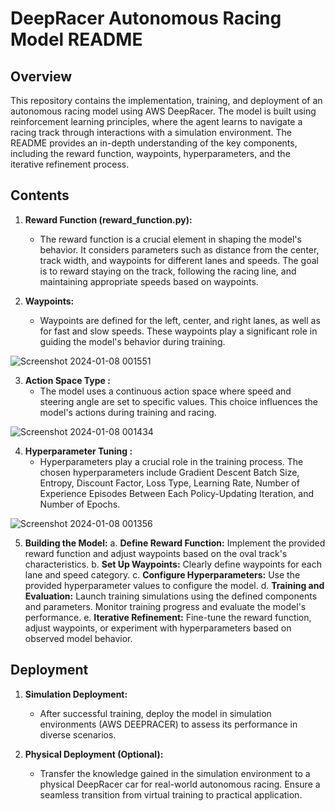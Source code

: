# DeepRacer Autonomous Racing Model README

## Overview

This repository contains the implementation, training, and deployment of an autonomous racing model using AWS DeepRacer. The model is built using reinforcement learning principles, where the agent learns to navigate a racing track through interactions with a simulation environment. The README provides an in-depth understanding of the key components, including the reward function, waypoints, hyperparameters, and the iterative refinement process.

## Contents

1. **Reward Function (reward_function.py):**
    - The reward function is a crucial element in shaping the model's behavior. It considers parameters such as distance from the center, track width, and waypoints for different lanes and speeds. The goal is to reward staying on the track, following the racing line, and maintaining appropriate speeds based on waypoints.

2. **Waypoints:**
    - Waypoints are defined for the left, center, and right lanes, as well as for fast and slow speeds. These waypoints play a significant role in guiding the model's behavior during training.

![Screenshot 2024-01-08 001551](https://github.com/vishalkodam/awsdeepracer_reward/assets/57845753/f8ca02c2-888f-423d-aa07-696456fda9d1)


3. **Action Space Type :**
    - The model uses a continuous action space where speed and steering angle are set to specific values. This choice influences the model's actions during training and racing.

![Screenshot 2024-01-08 001434](https://github.com/vishalkodam/awsdeepracer_reward/assets/57845753/c5d8be17-3c70-4935-b6eb-b348582af533)


4. **Hyperparameter Tuning :**
    - Hyperparameters play a crucial role in the training process. The chosen hyperparameters include Gradient Descent Batch Size, Entropy, Discount Factor, Loss Type, Learning Rate, Number of Experience Episodes Between Each Policy-Updating Iteration, and Number of Epochs.

![Screenshot 2024-01-08 001356](https://github.com/vishalkodam/awsdeepracer_reward/assets/57845753/06f1b2a6-f536-48ee-9256-532bd15fb618)



5. **Building the Model:**
    a. **Define Reward Function:** Implement the provided reward function and adjust waypoints based on the oval track's characteristics.
    b. **Set Up Waypoints:** Clearly define waypoints for each lane and speed category.
    c. **Configure Hyperparameters:** Use the provided hyperparameter values to configure the model.
    d. **Training and Evaluation:** Launch training simulations using the defined components and parameters. Monitor training progress and evaluate the model's performance.
    e. **Iterative Refinement:** Fine-tune the reward function, adjust waypoints, or experiment with hyperparameters based on observed model behavior.

## Deployment

1. **Simulation Deployment:**
    - After successful training, deploy the model in simulation environments (AWS DEEPRACER) to assess its performance in diverse scenarios.

2. **Physical Deployment (Optional):**
    - Transfer the knowledge gained in the simulation environment to a physical DeepRacer car for real-world autonomous racing. Ensure a seamless transition from virtual training to practical application.

